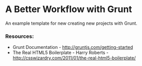 # A Better Workflow with Grunt

An example template for new creating new projects with Grunt.


### Resources:

* Grunt Documentation - http://gruntjs.com/getting-started
* The Real HTML5 Boilerplate - Harry Roberts - http://csswizardry.com/2011/01/the-real-html5-boilerplate/
